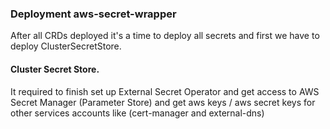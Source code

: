 ### Deployment aws-secret-wrapper

After all CRDs deployed it's a time to deploy all secrets and first 
we have to deploy ClusterSecretStore. 

#### Cluster Secret Store.
It required to finish set up External Secret Operator and get access 
to AWS Secret Manager (Parameter Store) and get aws keys / aws secret keys
for other services accounts like (cert-manager and external-dns)

